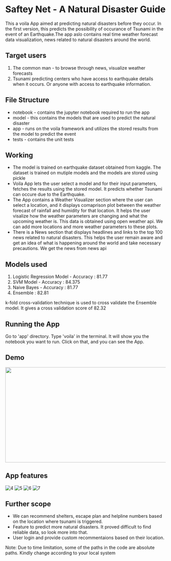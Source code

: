 # Saftey Net - A Natural Disaster Guide
This a voila App aimed at predicting natural disasters before they occur. In the first version, this predicts the possibility of occurance of Tsunami in the event of an Earthquake.The app aslo contains real time weather  forecast data visualization, news related to natural disasters around the world. 

## Target users
1. The common man - to browse through news, visualize weather forecasts
2. Tsunami predicting centers who have access to earthquake details when it occurs. Or anyone with access to earthquake information.

## File Structure
* notebook - contains the jupyter notebook required to run the app 
* model - this contains the models that are used to predict the natural disaster 
* app - runs on the voila framework and utilizes the stored results from the model to predict the event 
* tests - contains the unit tests

## Working 
- The model is trained on earthquake dataset obtained from kaggle. The dataset is trained on mutiple models and the models are stored using pickle
- Voila App lets the user select a model and for their input parameters, fetches the results using the stored model. It predicts whether Tsunami can occure due to the Earthquake.
- The App contains a Weather Visualizer section where the user can select a location, and it displays comaprison plot between the weather forecast of rainfall and humidity for that location. It helps the user visalize how the weather parameters are changing and what the upcoming weather is. This data is obtained using open weather api. We can add more locations and more weather parameters to these plots.
- There is a News section that displays headlines and links to the top 100 news related to natural disasters. This helps the user remain aware and get an idea of what is happening around the world and take necessary precautions. We get the news from news api

## Models used
1. Logistic Regression Model - Accuracy : 81.77
2. SVM Model - Accuracy : 84.375
3. Naive Bayes - Accuracy : 81.77
4. Ensemble : 82.81

k-fold cross-validation technique is used to cross validate the Ensemble model. It gives a cross validation score of 82.32

## Running the App
Go to 'app' directory. Type 'voila' in the terminal. It will show you the notebook you want to run. Click on that, and you can see the App.

## Demo

[<img src="[https://img.youtube.com/vi/<VIDEO_ID>/hqdefault.jpg](https://drive.google.com/file/d/115xplxifkFG-V30P6KZ36MdEcgMrfN2K/view?usp=sharing)" width="600" height="300"
/>]([https://www.youtube.com/embed/<VIDEO_ID>](https://drive.google.com/file/d/115xplxifkFG-V30P6KZ36MdEcgMrfN2K/view?usp=sharing))



## App features
![4](https://github.com/abee62/Disaster-Predictor-Voila/assets/62689173/4e36c4cd-77b7-4eeb-90ea-7dcc0f86c4bd)
![5](https://github.com/abee62/Disaster-Predictor-Voila/assets/62689173/b9614a50-4da2-4003-a9e5-401ed83df5b1)
![6](https://github.com/abee62/Disaster-Predictor-Voila/assets/62689173/9687aad6-77a8-4a12-8897-41906dcd90e8)
![7](https://github.com/abee62/Disaster-Predictor-Voila/assets/62689173/4cb5647c-2809-42c7-b24c-5eb403c3d231)


## Further scope
- We can recommend shelters, escape plan and helpline numbers based on the location where tsunami is triggered.
- Feature to predict more natural disasters. It proved difficult to find reliable data, so look more into that.
- User login and provide custom recommentaions based on their location.

Note: Due to time limitation, some of the paths in the code are absolute paths. Kindly change according to your local system
